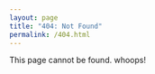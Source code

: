 ```yaml
---
layout: page
title: "404: Not Found"
permalink: /404.html
---
```


This page cannot be found. whoops!